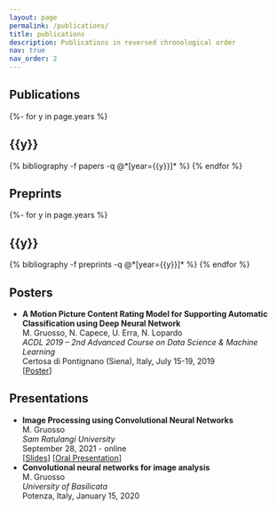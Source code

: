 ```yaml
---
layout: page
permalink: /publications/
title: publications
description: Publications in reversed chronological order
nav: true
nav_order: 2
---
```


<!-- _pages/publications.md -->
<div class="publications">

## Publications

{%- for y in page.years %}
  <h2 class="year">{{y}}</h2>
  {% bibliography -f papers -q @*[year={{y}}]* %}
{% endfor %}

## Preprints

{%- for y in page.years %}
  <h2 class="year">{{y}}</h2>
  {% bibliography -f preprints -q @*[year={{y}}]* %}
{% endfor %}

</div>

## Posters
- __A Motion Picture Content Rating Model for Supporting Automatic Classification using Deep Neural Network__
<br>M. Gruosso, N. Capece, U. Erra, N. Lopardo
<br>_ACDL 2019 &ndash; 2nd Advanced Course on Data Science &amp; Machine Learning_
<br>Certosa di Pontignano (Siena), Italy, July 15-19, 2019
<br>[[Poster](http://graphics.unibas.it/www/mgruosso/posters/poster_70x90cm.pdf)]
   
    
## Presentations
- __Image Processing using Convolutional Neural Networks__
<br>M. Gruosso
<br>_Sam Ratulangi University_
<br>September 28, 2021 - online
<br>[[Slides](http://graphics.unibas.it/www/mgruosso/slides/workshop_28_09_21.pptx)] [[Oral Presentation](https://www.youtube.com/watch?v=HlsWxLlPxB4)]
- <b>Convolutional neural networks for image analysis</b>
<br>M. Gruosso
<br><i>University of Basilicata</i>
<br>Potenza, Italy, January 15, 2020